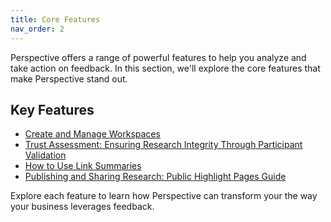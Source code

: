 ```yaml
---
title: Core Features
nav_order: 2
---
```


Perspective offers a range of powerful features to help you analyze and take action on feedback. In this section, we'll explore the core features that make Perspective stand out.

## Key Features

- [Create and Manage Workspaces](/docs/core-features/workspaces)
- [Trust Assessment: Ensuring Research Integrity Through Participant Validation](/docs/core-features/trust-assessment)
- [How to Use Link Summaries](/docs/core-features/link-summaries)
- [Publishing and Sharing Research: Public Highlight Pages Guide](/docs/core-features/public-highlight-pages)


Explore each feature to learn how Perspective can transform your the way your business leverages feedback.
